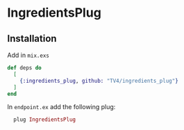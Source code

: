 # IngredientsPlug

## Installation
Add in `mix.exs`
```elixir
def deps do
  [
    {:ingredients_plug, github: "TV4/ingredients_plug"}
  ]
end
```

In `endpoint.ex` add the following plug:
```elixir
  plug IngredientsPlug
```
